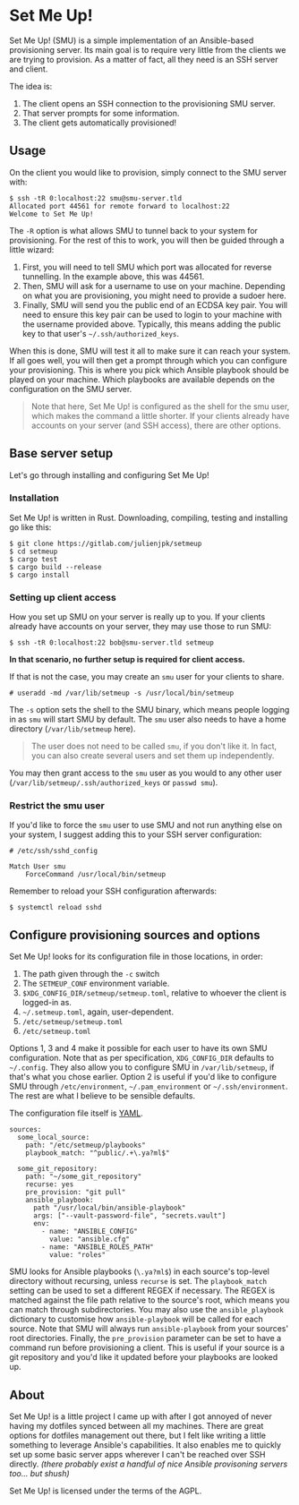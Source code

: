 # Set Me Up!

Set Me Up! (SMU) is a simple implementation of an Ansible-based provisioning server.
Its main goal is to require very little from the clients we are trying to provision.
As a matter of fact, all they need is an SSH server and client.

The idea is:

1. The client opens an SSH connection to the provisioning SMU server.
2. That server prompts for some information.
3. The client gets automatically provisioned!


## Usage

On the client you would like to provision, simply connect to the SMU server with:

	$ ssh -tR 0:localhost:22 smu@smu-server.tld
	Allocated port 44561 for remote forward to localhost:22
	Welcome to Set Me Up!

The `-R` option is what allows SMU to tunnel back to your system for provisioning.
For the rest of this to work, you will then be guided through a little wizard:

1. First, you will need to tell SMU which port was allocated for reverse tunnelling.
   In the example above, this was 44561.
2. Then, SMU will ask for a username to use on your machine.
   Depending on what you are provisioning, you might need to provide a sudoer here.
3. Finally, SMU will send you the public end of an ECDSA key pair.
   You will need to ensure this key pair can be used to login to your machine with the username provided above.
   Typically, this means adding the public key to that user's `~/.ssh/authorized_keys`.

When this is done, SMU will test it all to make sure it can reach your system.
If all goes well, you will then get a prompt through which you can configure your provisioning.
This is where you pick which Ansible playbook should be played on your machine.
Which playbooks are available depends on the configuration on the SMU server.

> Note that here, Set Me Up! is configured as the shell for the smu user, which makes the command a little shorter.
> If your clients already have accounts on your server (and SSH access), there are other options.


## Base server setup

Let's go through installing and configuring Set Me Up!

### Installation

Set Me Up! is written in Rust. Downloading, compiling, testing and installing go like this:

	$ git clone https://gitlab.com/julienjpk/setmeup
	$ cd setmeup
	$ cargo test
	$ cargo build --release
	$ cargo install

### Setting up client access

How you set up SMU on your server is really up to you.
If your clients already have accounts on your server, they may use those to run SMU:

	$ ssh -tR 0:localhost:22 bob@smu-server.tld setmeup

**In that scenario, no further setup is required for client access.**

If that is not the case, you may create an `smu` user for your clients to share.

	# useradd -md /var/lib/setmeup -s /usr/local/bin/setmeup

The `-s` option sets the shell to the SMU binary, which means people logging in as `smu` will start SMU by default.
The `smu` user also needs to have a home directory (`/var/lib/setmeup` here).

> The user does not need to be called `smu`, if you don't like it. In fact, you can also create several users and set them up independently.

You may then grant access to the `smu` user as you would to any other user (`/var/lib/setmeup/.ssh/authorized_keys` or `passwd smu`).

### Restrict the smu user

If you'd like to force the `smu` user to use SMU and not run anything else on your system, I suggest adding this to your SSH server configuration:

	# /etc/ssh/sshd_config

	Match User smu
	    ForceCommand /usr/local/bin/setmeup

Remember to reload your SSH configuration afterwards:

	$ systemctl reload sshd


## Configure provisioning sources and options

Set Me Up! looks for its configuration file in those locations, in order:

1. The path given through the `-c` switch
2. The `SETMEUP_CONF` environment variable.
3. `$XDG_CONFIG_DIR/setmeup/setmeup.toml`, relative to whoever the client is logged-in as.
4. `~/.setmeup.toml`, again, user-dependent.
5. `/etc/setmeup/setmeup.toml`
6. `/etc/setmeup.toml`

Options 1, 3 and 4 make it possible for each user to have its own SMU configuration. Note that as per specification, `XDG_CONFIG_DIR` defaults to `~/.config`.
They also allow you to configure SMU in `/var/lib/setmeup`, if that's what you chose earlier.
Option 2 is useful if you'd like to configure SMU through `/etc/environment`, `~/.pam_environment` or `~/.ssh/environment`.
The rest are what I believe to be sensible defaults.

The configuration file itself is [YAML](https://yaml.org/).

	sources:
	  some_local_source:
	    path: "/etc/setmeup/playbooks"
        playbook_match: "^public/.+\.ya?ml$"

	  some_git_repository:
	    path: "~/some_git_repository"
        recurse: yes
        pre_provision: "git pull"
        ansible_playbook:
	      path "/usr/local/bin/ansible-playbook"
	      args: ["--vault-password-file", "secrets.vault"]
	      env:
	        - name: "ANSIBLE_CONFIG"
	          value: "ansible.cfg"
	        - name: "ANSIBLE_ROLES_PATH"
	          value: "roles"

SMU looks for Ansible playbooks (`\.ya?ml$`) in each source's top-level directory without recursing, unless `recurse` is set.
The `playbook_match` setting can be used to set a different REGEX if necessary.
The REGEX is matched against the file path relative to the source's root, which means you can match through subdirectories.
You may also use the `ansible_playbook` dictionary to customise how `ansible-playbook` will be called for each source.
Note that SMU will always run `ansible-playbook` from your sources' root directories.
Finally, the `pre_provision` parameter can be set to have a command run before provisioning a client.
This is useful if your source is a git repository and you'd like it updated before your playbooks are looked up.


## About

Set Me Up! is a little project I came up with after I got annoyed of never having my dotfiles synced between all my machines.
There are great options for dotfiles management out there, but I felt like writing a little something to leverage Ansible's capabilities.
It also enables me to quickly set up some basic server apps wherever I can't be reached over SSH directly.
*(there probably exist a handful of nice Ansible provisoning servers too... but shush)*

Set Me Up! is licensed under the terms of the AGPL.
